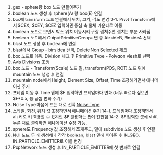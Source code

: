 1. geo - sphere랑 box 노드 만들어주기
2. boolean 노드 생성 후 sphere(A) 랑 box(B) 연결
3. box에 transform 노드 연결해서 위치, 크기, 각도 변경
3-1. Pivot Transform에서 $CEX, $CEY, $CEZ 입력하면 중심 축 물체 가운데로 이동
4. boolean 노드로 보면서 박스 위치 이동시켜 구랑 겹쳐주면 겹치는 부분 사라짐
5. boolean 노드에서 OutputPrimitiveGroups 탭 중 AinsideB, BinsideA 선택
6. blast 노드 생성 후 boolean에 연결
7. blast에서 Group - binsidea 선택, Delete Non Selected 체크
8. box 노드로 이동, Division 체크 후 Primitive Type - Polygon Mesh로 선택
9. Avis Divisions 조정
10. box 노드 - Transform(Scale) 노드 밑, transform(POS, ROT) 노드 위에 mountain 노드 생성 후 연결
11. mountain node에서 Height, Element Size, Offset, Time 조정해가면서 애니메이션 주기 
12. 프레임 이동 후 Time 탭에 $F 입력하면 프레임마다 변화 (너무 빠르다 싶으면 $F*0.5, 등 곱셈 변화 주기)
13. Noise Type 마음에 드는 대로 선택 [Noise Type](https://www.sidefx.com/docs/houdini/nodes/vop/unifiednoise.html)
14. 스케일, 회전, 위치 값 조정하면서 애니메이션 주기
14-1. 프레임마다 조정하면서 alt 키로 키 적용할 수 있지만 $F 활용하는 편이 간편함
14-2. $F 입력한 곳에 shift 누른 채로 클릭하면 애니메이션 수정 가능. 
15. sphere도 Frequency 값 조정해서 쪼개주고, 밑에 subdivide 노드 생성 후 연결
16. Null 노드 두 개 생성해서 각각 boolean, blast 밑에 이어준 후 IN_GEO, IN_PARTICLE_EMITTER로 이름 변경
17. PopNetwork 노드 생성 후 IN_PARTICLE_EMITTER에 첫 번째로 연결 
